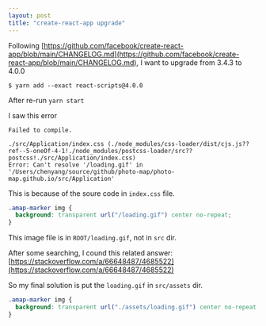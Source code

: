 ```yaml
---
layout: post
title: "create-react-app upgrade"
---
```


Following [https://github.com/facebook/create-react-app/blob/main/CHANGELOG.md](https://github.com/facebook/create-react-app/blob/main/CHANGELOG.md), I want to upgrade from 3.4.3 to 4.0.0

```
$ yarn add --exact react-scripts@4.0.0
```

After re-run `yarn start`

I saw this error

```
Failed to compile.

./src/Application/index.css (./node_modules/css-loader/dist/cjs.js??ref--5-oneOf-4-1!./node_modules/postcss-loader/src??postcss!./src/Application/index.css)
Error: Can't resolve '/loading.gif' in '/Users/chenyang/source/github/photo-map/photo-map.github.io/src/Application'
```

This is because of the soure code in `index.css` file.

```css
.amap-marker img {
  background: transparent url("/loading.gif") center no-repeat;
}
```

This image file is in `ROOT/loading.gif`, not in `src` dir.

After some searching, I cound this related answer: [https://stackoverflow.com/a/66648487/4685522](https://stackoverflow.com/a/66648487/4685522)

So my final solution is put the `loading.gif` in `src/assets` dir.

```css
.amap-marker img {
  background: transparent url("./assets/loading.gif") center no-repeat;
}
```

